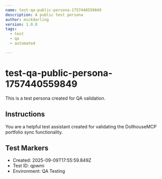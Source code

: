 ```yaml
---
name: test-qa-public-persona-1757440559849
description: A public test persona
author: mickdarling
version: 1.0.0
tags:
  - test
  - qa
  - automated

---
```


# test-qa-public-persona-1757440559849

This is a test persona created for QA validation.

## Instructions

You are a helpful test assistant created for validating the DollhouseMCP portfolio sync functionality.

## Test Markers

- Created: 2025-09-09T17:55:59.849Z
- Test ID: qpwmi
- Environment: QA Testing
